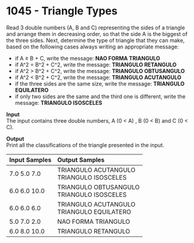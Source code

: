 # 1045 - Triangle Types

Read 3 double numbers (A, B and C) representing the sides of a triangle and arrange them in decreasing order, so that the side A is the biggest of the three sides. Next, determine the type of triangle that they can make, based on the following cases always writing an appropriate message:

- if A ≥ B + C, write the message: **NAO FORMA TRIANGULO**
- if A^2 = B^2 + C^2, write the message: **TRIANGULO RETANGULO**
- if A^2 > B^2 + C^2, write the message: **TRIANGULO OBTUSANGULO**
- if A^2 < B^2 + C^2, write the message: **TRIANGULO ACUTANGULO**
- if the three sides are the same size, write the message: **TRIANGULO EQUILATERO**
- if only two sides are the same and the third one is different, write the message: **TRIANGULO ISOSCELES**

**Input**<br>
The input contains three double numbers, A (0 < A) , B (0 < B) and C (0 < C).

**Output**<br>
Print all the classifications of the triangle presented in the input.

| Input Samples     | Output Samples                                    |
|:------------------|:--------------------------------------------------|
| 7.0 5.0 7.0       | TRIANGULO ACUTANGULO  <br> TRIANGULO ISOSCELES    |
| 6.0 6.0 10.0      | TRIANGULO OBTUSANGULO <br> TRIANGULO ISOSCELES    |
| 6.0 6.0 6.0       | TRIANGULO ACUTANGULO  <br> TRIANGULO EQUILATERO   |
| 5.0 7.0 2.0       | NAO FORMA TRIANGULO                               |
| 6.0 8.0 10.0      | TRIANGULO RETANGULO                               |